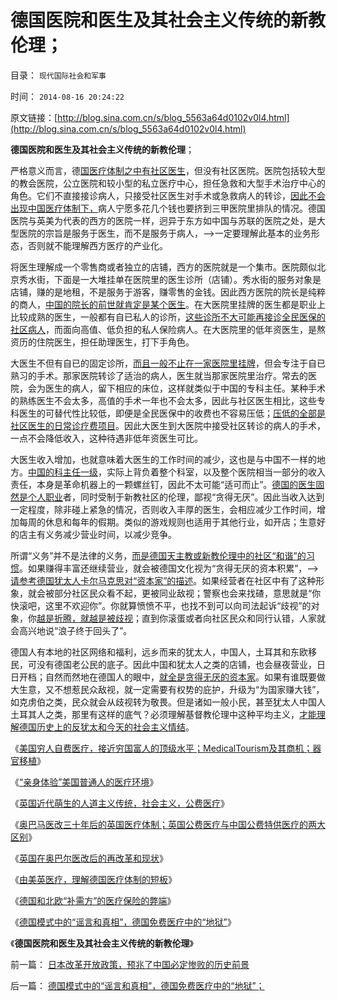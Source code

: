 # 德国医院和医生及其社会主义传统的新教伦理；

目录： `现代国际社会和军事` 

时间： `2014-08-16 20:24:22` 

原文链接：[http://blog.sina.com.cn/s/blog_5563a64d0102v0l4.html](http://blog.sina.com.cn/s/blog_5563a64d0102v0l4.html)

**德国医院和医生及其社会主义传统的新教伦理**；

严格意义而言，德[国医疗体制之中有社区医生](../../../2014/8/13/由美英医疗，理解德国医疗体制的短板.md)，但没有社区医院。医院包括较大型的教会医院，公立医院和较小型的私立医疗中心，担任急救和大型手术治疗中心的角色。它们不直接接诊病人，只接受社区医生对手术或急救病人的转诊，[因此不会出现中国医疗体制下，](../../../2010/7/30/医疗行业的职业生态;中国人“信医院”超过“信医生”.md)病人宁愿多花几个钱也要挤到三甲医院里排队的情况。德国医院与英美为代表的西方的医院一样，迥异于东方如中国与苏联的医院之处，是大型医院的宗旨是服务于医生，而不是服务于病人，——>一定要理解此基本的业务形态，否则就不能理解西方医疗的产业化。

将医生理解成一个零售商或者独立的店铺，西方的医院就是一个集市。医院颇似北京秀水街，下面是一大堆挂单在医院里的医生诊所（店铺）。秀水街的服务对象是店铺，赚的是地租，不是服务于游客，赚零售的金钱。因此西方医院的院长是纯粹的商人，[中国的院长的前世就肯定是某个医生](../../../2010/8/1/医院院长是政治家；科主任是企业家商人.md)。在大医院里挂牌的医生都是职业上比较成熟的医生，一般都有自已私人的诊所，[这些诊所不大可能再接诊全民医保的社区病人](../../../2014/6/20/西方社区的医疗和制度，及中国医疗的封建化原因.md)，而面向高值、低负担的私人保险病人。在大医院里的低年资医生，是熬资历的住院医生，担任助理医生，打下手角色。

大医生不但有自已的固定诊所，[而且一般不止在一家医院里挂牌](../../../2010/7/23/西方的医生对病人负责，中国的医生对院长负责.md)，但会专注于自已熟习的手术。那家医院转诊了适治的病人，医生就当那家医院里治疗。常去的医院，会为医生的病人，留下相应的床位，这样就类似于中国的专科主任。某种手术的熟练医生不会太多，高值的手术一年也不会太多，因此与社区医生相比，这些专科医生的可替代性比较低，即便是全民医保中的收费也不容易压低；[压低的全部是社区医生的日常诊疗费项目](../../../2014/8/14/德国和北欧“补需方”的医疗保险的弊端.md)。因此大医生到大医院中接受社区转诊的病人的手术，一点不会降低收入，这种待遇非低年资医生可比。

大医生收入增加，也就意味着大医生的工作时间的减少，这也是与中国不一样的地方。[中国的科主任一级](../../../2010/8/1/医院的老板是谁？科主任收入是美国同行的3－5倍.md)，实际上背负着整个科室，以及整个医院相当一部分的收入责任，本身是革命机器上的一颗螺丝钉，因此不太可能“适可而止”。[德国的医生固然是个人职业](../../../2014/6/16/西方（美国）医生受国民主权原理的限制，(社会主义vs社区主义).md)者，同时受制于新教社区的伦理，鄙视“贪得无厌”。因此当收入达到一定程度，除非碰上紧急的情况，否则收入丰厚的医生，会相应减少工作时间，增加每周的休息和每年的假期。类似的游戏规则也适用于其他行业，如开店；生意好的店主有义务减少营业时间，以减少竞争。

所谓“义务”并不是法律的义务，[而是德国天主教或新教伦理中的社区“和谐”的习惯](../../../2013/8/27/社会主义是基督教和马克思主义及传统文化的唯一选择.md)。如果赚得丰富还继续营业，就会被德国文化视为“贪得无厌的资本积累”，——>[请参考德国犹太人卡尔马克思对“资本家”的描述](../../../2012/10/25/增加个体为前提，《资本论》就接近正确.md)。如果经营者在社区中有了这种形象，就会被部分社区民众看不起，更被同业敌视；警察也会来找碴，意思就是“你快滚吧，这里不欢迎你”。你就算愤愤不平，也找不到可以向司法起诉“歧视”的对象，你[越是折腾，就越是被歧视](../../../2013/11/22/基督教文化中的歧视，及国王司法，教会至上，与司法独立的历史形成.md)；直到你滚蛋或者向社区民众和同行认错，人家就会高兴地说“浪子终于回头了”。

德国人有本地的社区网络和福利，远乡而来的犹太人，中国人，土耳其和东欧移民，可没有德国老公民的底子。因此中国和犹太人之类的店铺，也会昼夜营业，日日开档；自然而然地在德国人的眼中，[就全是贪得无厌的资本家](../../../2011/8/27/基督教的反犹主义和马克思主义.md)。如果有谁既要做大生意，又不想惹民众敌视，就一定需要有权势的庇护，升级为“为国家赚大钱”，如克虏伯之类，民众就会从歧视转为敬畏。但是诸如一般小民，甚至犹太人中国人土耳其人之类，那里有这样的底气？必须理解基督教伦理中这种平均主义，[才能理解德国历史上的反犹太和今天的社会主义情结](../../../2014/8/15/德国模式中的“谣言和真相”，德国免费医疗中的“地狱”；.md)。

《[美国穷人自费医疗，接近穷国富人的顶级水平；MedicalTourism及其商机；器官移植](../../../2014/8/8/美国穷人自费优质医疗，MedicalTourism，后发优势和无比的优越性.md)》

《[“亲身体验”美国普通人的医疗环境](../../../2014/8/9/“亲身体验”美国普通居民的医疗环境.md)》

《[英国近代萌生的人道主义传统，社会主义，公费医疗](../../../2014/8/10/英国近代萌生的人道主义传统，社会主义，公费医疗.md)》

《[奥巴马医改三十年后的英国医疗体制；英国公费医疗与中国公费特供医疗的两大区别](../../../2014/8/11/奥巴马医改三十年后的英国医疗体制.md)》

《[英国在奥巴尔医改后的再改革和现状](../../../2014/8/12/英国在奥巴尔医改后的再改革和现状.md)》

《[由美英医疗，理解德国医疗体制的短板](../../../2014/8/13/由美英医疗，理解德国医疗体制的短板.md)》

《[德国和北欧“补需方”的医疗保险的弊端](../../../2014/8/14/德国和北欧“补需方”的医疗保险的弊端.md)》

《[德国模式中的“谣言和真相”，德国免费医疗中的“地狱”](../../../2014/8/15/德国模式中的“谣言和真相”，德国免费医疗中的“地狱”；.md)》

《**德国医院和医生及其社会主义传统的新教伦理**》

前一篇： [日本改革开放政策，预兆了中国必定惨败的历史前景](../../../2014/8/17/日本改革开放政策，预兆了中国必定惨败的历史前景.md)

后一篇： [德国模式中的“谣言和真相”，德国免费医疗中的“地狱”；](../../../2014/8/15/德国模式中的“谣言和真相”，德国免费医疗中的“地狱”；.md)

